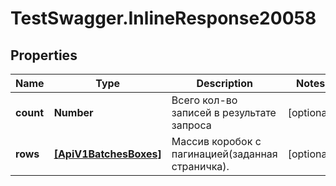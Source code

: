 # TestSwagger.InlineResponse20058

## Properties

Name | Type | Description | Notes
------------ | ------------- | ------------- | -------------
**count** | **Number** | Всего кол-во записей в результате запроса | [optional] 
**rows** | [**[ApiV1BatchesBoxes]**](ApiV1BatchesBoxes.md) | Массив коробок c пагинацией(заданная страничка). | [optional] 


